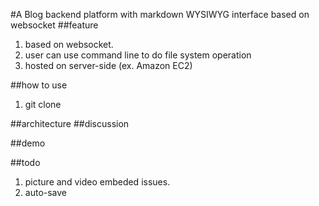 #A Blog backend platform with markdown WYSIWYG interface based on websocket
##feature
1. based on websocket.
2. user can use command line to do file system operation
3. hosted on server-side (ex. Amazon EC2)

##how to use
1. git clone 

##architecture
##discussion

##demo

##todo
1. picture and video embeded issues.
2. auto-save 